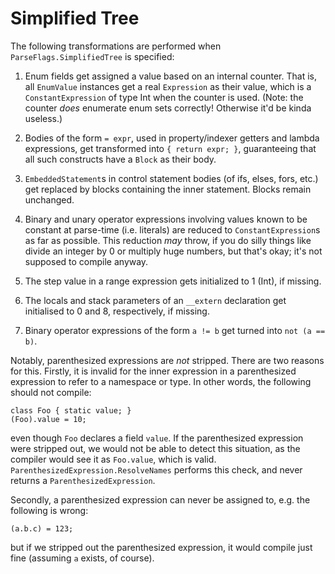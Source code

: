 # Simplified Tree

The following transformations are performed when `ParseFlags.SimplifiedTree` is specified:

1. Enum fields get assigned a value based on an internal counter. That is, all `EnumValue` instances get a real `Expression` as their value, which is a `ConstantExpression` of type Int when the counter is used. (Note: the counter _does_ enumerate enum sets correctly! Otherwise it'd be kinda useless.)

2. Bodies of the form `= expr`, used in property/indexer getters and lambda expressions, get transformed into `{ return expr; }`, guaranteeing that all such constructs have a `Block` as their body.

3. `EmbeddedStatement`s in control statement bodies (of ifs, elses, fors, etc.) get replaced by blocks containing the inner statement. Blocks remain unchanged.

4. Binary and unary operator expressions involving values known to be constant at parse-time (i.e. literals) are reduced to `ConstantExpression`s as far as possible. This reduction _may_ throw, if you do silly things like divide an integer by 0 or multiply huge numbers, but that's okay; it's not supposed to compile anyway.

5. The step value in a range expression gets initialized to 1 (Int), if missing.

6. The locals and stack parameters of an `__extern` declaration get initialised to 0 and 8, respectively, if missing.

7. Binary operator expressions of the form `a != b` get turned into `not (a == b)`.

Notably, parenthesized expressions are _not_ stripped. There are two reasons for this. Firstly, it is invalid for the inner expression in a parenthesized expression to refer to a namespace or type. In other words, the following should not compile:

	class Foo { static value; }
	(Foo).value = 10;

even though `Foo` declares a field `value`. If the parenthesized expression were stripped out, we would not be able to detect this situation, as the compiler would see it as `Foo.value`, which is valid. `ParenthesizedExpression.ResolveNames` performs this check, and never returns a `ParenthesizedExpression`.

Secondly, a parenthesized expression can never be assigned to, e.g. the following is wrong:

	(a.b.c) = 123;

but if we stripped out the parenthesized expression, it would compile just fine (assuming `a` exists, of course).
